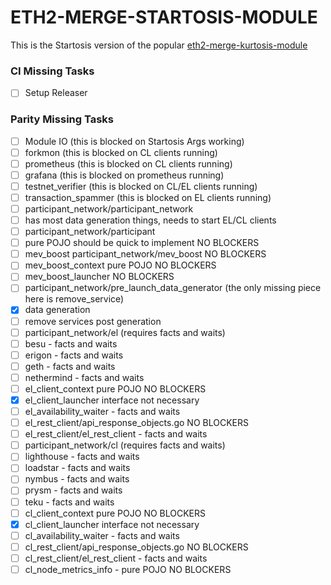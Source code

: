 ETH2-MERGE-STARTOSIS-MODULE
===========================

This is the Startosis version of the popular [eth2-merge-kurtosis-module](https://github.com/kurtosis-tech/eth2-merge-kurtosis-module/)


### CI Missing Tasks

- [ ] Setup Releaser

### Parity Missing Tasks

- [ ] Module IO (this is blocked on Startosis Args working)
- [ ] forkmon (this is blocked on CL clients running)
- [ ] prometheus (this is blocked on CL clients running)
- [ ] grafana (this is blocked on prometheus running)
- [ ] testnet_verifier (this is blocked on CL/EL clients running)
- [ ] transaction_spammer (this is blocked on EL clients running)
- [ ] participant_network/participant_network
 - [ ] has most data generation things, needs to start EL/CL clients
- [ ] participant_network/participant
 - [ ] pure POJO should be quick to implement NO BLOCKERS
- [ ] mev_boost participant_network/mev_boost NO BLOCKERS
 - [ ] mev_boost_context pure POJO NO BLOCKERS
 - [ ] mev_boost_launcher NO BLOCKERS
- [ ] participant_network/pre_launch_data_generator (the only missing piece here is remove_service)
 - [x] data generation
 - [ ] remove services post generation
- [ ] participant_network/el (requires facts and waits)
 - [ ] besu - facts and waits
 - [ ] erigon - facts and waits
 - [ ] geth - facts and waits
 - [ ] nethermind - facts and waits
 - [ ] el_client_context pure POJO NO BLOCKERS
 - [x] el_client_launcher interface not necessary
 - [ ] el_availability_waiter - facts and waits
 - [ ] el_rest_client/api_response_objects.go NO BLOCKERS
 - [ ] el_rest_client/el_rest_client - facts and waits
- [ ] participant_network/cl (requires facts and waits)
 - [ ] lighthouse - facts and waits
 - [ ] loadstar - facts and waits
 - [ ] nymbus - facts and waits
 - [ ] prysm - facts and waits
 - [ ] teku - facts and waits
 - [ ] cl_client_context pure POJO NO BLOCKERS
 - [x] cl_client_launcher interface not necessary
 - [ ] cl_availability_waiter - facts and waits
 - [ ] cl_rest_client/api_response_objects.go NO BLOCKERS
 - [ ] cl_rest_client/el_rest_client - facts and waits
 - [ ] cl_node_metrics_info - pure POJO NO BLOCKERS